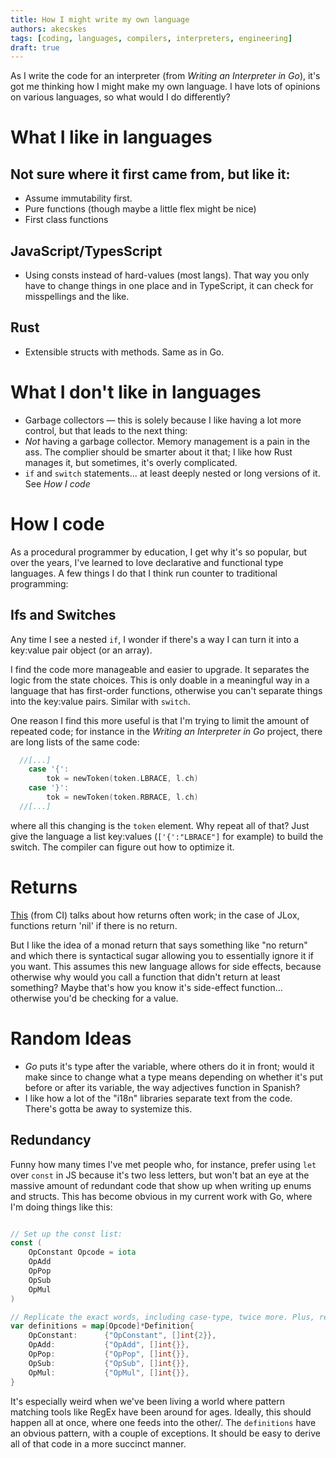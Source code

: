 ```yaml
---
title: How I might write my own language 
authors: akecskes
tags: [coding, languages, compilers, interpreters, engineering]
draft: true 
---
```


As I write the code for an interpreter (from _Writing an Interpreter in Go_), it's got me thinking how I might make my own language. I have lots of opinions on various languages, so what would I do differently?


<!-- truncate -->


# What I like in languages
## Not sure where it first came from, but like it:
- Assume immutability first. 
- Pure functions (though maybe a little flex might be nice)
- First class functions
## JavaScript/TypesScript
- Using consts instead of hard-values (most langs). That way you only have to change things in one place and in TypeScript, it can check for misspellings and the like.
## Rust
- Extensible structs with methods. Same as in Go.

# What I don't like in languages
- Garbage collectors — this is solely because I like having a lot more control, but that leads to the next thing:
- _Not_ having a garbage collector. Memory management is a pain in the ass. The complier should be smarter about it that; I like how Rust manages it, but sometimes, it's overly complicated.
- `if` and `switch` statements... at least deeply nested or long versions of it. See _How I code_

# How I code
As a procedural programmer by education, I get why it's so popular, but over the years, I've learned to love declarative and functional type languages. A few things I do that I think run counter to traditional programming:

## Ifs and Switches
Any time I see a nested `if`, I wonder if there's a way I can turn it into a key:value pair object (or an array).

I find the code more manageable and easier to upgrade. It separates the logic from the state choices. This is only doable in a meaningful way in a language that has first-order functions, otherwise you can't separate things into the key:value pairs. Similar with `switch`. 

One reason I find this more useful is that I'm trying to limit the amount of repeated code; for instance in the _Writing an Interpreter in Go_ project, there are long lists of the same code:
```go
  //[...]
	case '{':
		tok = newToken(token.LBRACE, l.ch)
	case '}':
		tok = newToken(token.RBRACE, l.ch)
  //[...]
```
where all this changing is the `token` element. Why repeat all of that? Just give the language a list key:values (`['{':"LBRACE"]` for example) to build the switch. The compiler can figure out how to optimize it. 


# Returns

[This](https://craftinginterpreters.com/functions.html#return-statements) (from CI) talks about how returns often work; in the case of JLox, functions return 'nil' if there is no return.

But I like the idea of a monad return that says something like "no return" and which there is syntactical sugar allowing you to essentially ignore it if you want. This assumes this new language allows for side effects, because otherwise why would you call a function that didn't return at least something? Maybe that's how you know it's side-effect function... otherwise you'd be checking for a value. 

# Random Ideas
- _Go_ puts it's type after the variable, where others do it in front; would it make since to change what a type means depending on whether it's put before or after its variable, the way adjectives function in Spanish?
- I like how a lot of the "i18n" libraries separate text from the code. There's gotta be away to systemize this.


## Redundancy 
Funny how many times I've met people who, for instance, prefer using `let` over `const` in JS because it's two less letters, but won't bat an eye at the massive amount of redundant code that show up when writing up enums and structs. This has become obvious in my current work with Go, where I'm doing things like this:
```go

// Set up the const list:
const (
	OpConstant Opcode = iota
	OpAdd
	OpPop
	OpSub
	OpMul
)

// Replicate the exact words, including case-type, twice more. Plus, repeat the same essential structure over and over again.
var definitions = map[Opcode]*Definition{
	OpConstant:      {"OpConstant", []int{2}},
	OpAdd:           {"OpAdd", []int{}},
	OpPop:           {"OpPop", []int{}},
	OpSub:           {"OpSub", []int{}},
	OpMul:           {"OpMul", []int{}},
}
```
It's especially weird when we've been living a world where pattern matching tools like RegEx have been around for ages. Ideally, this should happen all at once, where one feeds into the other/. The `definitions` have an obvious pattern, with a couple of exceptions. It should be easy to derive all of that code in a more succinct manner.